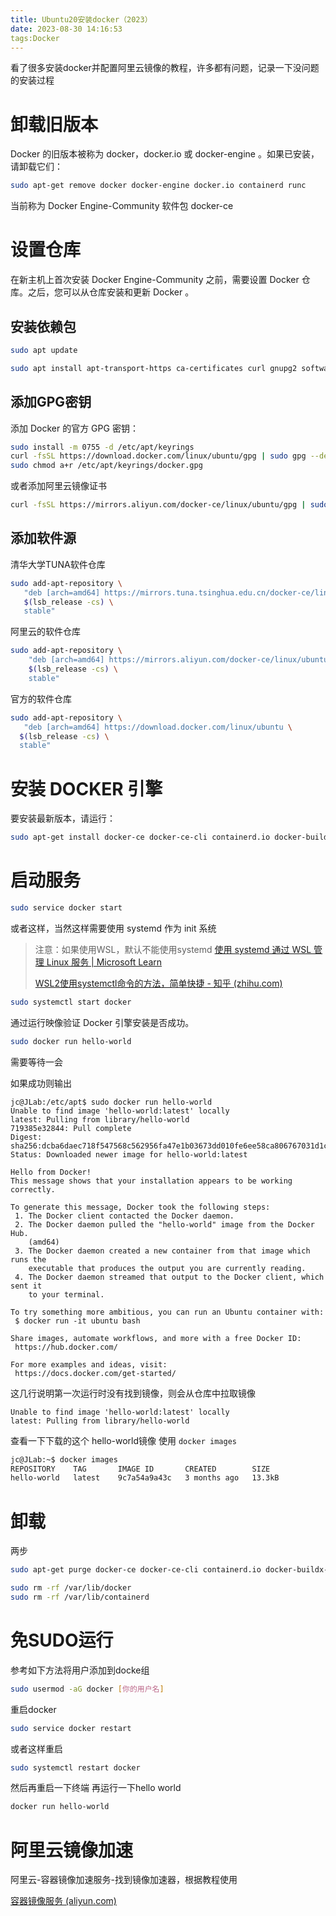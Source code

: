 ```yaml
---
title: Ubuntu20安装docker（2023）
date: 2023-08-30 14:16:53
tags:Docker
---
```










看了很多安装docker并配置阿里云镜像的教程，许多都有问题，记录一下没问题的安装过程





# 卸载旧版本

Docker 的旧版本被称为 docker，docker.io 或 docker-engine 。如果已安装，请卸载它们：

```bash
sudo apt-get remove docker docker-engine docker.io containerd runc
```

当前称为 Docker Engine-Community 软件包 docker-ce 





# 设置仓库

在新主机上首次安装 Docker Engine-Community 之前，需要设置 Docker 仓库。之后，您可以从仓库安装和更新 Docker 。



## 安装依赖包

```bash
sudo apt update
```

```BASH
sudo apt install apt-transport-https ca-certificates curl gnupg2 software-properties-common
```



## 添加GPG密钥

添加 Docker 的官方 GPG 密钥：

```bash
sudo install -m 0755 -d /etc/apt/keyrings
curl -fsSL https://download.docker.com/linux/ubuntu/gpg | sudo gpg --dearmor -o /etc/apt/keyrings/docker.gpg
sudo chmod a+r /etc/apt/keyrings/docker.gpg
```

或者添加阿里云镜像证书

```bash
curl -fsSL https://mirrors.aliyun.com/docker-ce/linux/ubuntu/gpg | sudo apt-key add -
```



## 添加软件源

清华大学TUNA软件仓库

```bash
sudo add-apt-repository \
   "deb [arch=amd64] https://mirrors.tuna.tsinghua.edu.cn/docker-ce/linux/ubuntu \
   $(lsb_release -cs) \
   stable"
```



阿里云的软件仓库

```bash
sudo add-apt-repository \
    "deb [arch=amd64] https://mirrors.aliyun.com/docker-ce/linux/ubuntu \
    $(lsb_release -cs) \
    stable"
```



官方的软件仓库

```bash
sudo add-apt-repository \
   "deb [arch=amd64] https://download.docker.com/linux/ubuntu \
  $(lsb_release -cs) \
  stable"
```







# 安装 DOCKER 引擎

要安装最新版本，请运行：

```bash
sudo apt-get install docker-ce docker-ce-cli containerd.io docker-buildx-plugin docker-compose-plugin
```



# 启动服务

```bash
sudo service docker start
```



或者这样，当然这样需要使用 systemd 作为 init 系统

> 注意：如果使用WSL，默认不能使用systemd [使用 systemd 通过 WSL 管理 Linux 服务 | Microsoft Learn](https://learn.microsoft.com/zh-cn/windows/wsl/systemd)
>
> [WSL2使用systemctl命令的方法，简单快捷 - 知乎 (zhihu.com)](https://zhuanlan.zhihu.com/p/554640726)

```bash
sudo systemctl start docker
```





通过运行映像验证 Docker 引擎安装是否成功。

```bash
sudo docker run hello-world
```





需要等待一会

如果成功则输出

```
jc@JLab:/etc/apt$ sudo docker run hello-world
Unable to find image 'hello-world:latest' locally
latest: Pulling from library/hello-world
719385e32844: Pull complete
Digest: sha256:dcba6daec718f547568c562956fa47e1b03673dd010fe6ee58ca806767031d1c
Status: Downloaded newer image for hello-world:latest

Hello from Docker!
This message shows that your installation appears to be working correctly.

To generate this message, Docker took the following steps:
 1. The Docker client contacted the Docker daemon.
 2. The Docker daemon pulled the "hello-world" image from the Docker Hub.
    (amd64)
 3. The Docker daemon created a new container from that image which runs the
    executable that produces the output you are currently reading.
 4. The Docker daemon streamed that output to the Docker client, which sent it
    to your terminal.

To try something more ambitious, you can run an Ubuntu container with:
 $ docker run -it ubuntu bash

Share images, automate workflows, and more with a free Docker ID:
 https://hub.docker.com/

For more examples and ideas, visit:
 https://docs.docker.com/get-started/
```



这几行说明第一次运行时没有找到镜像，则会从仓库中拉取镜像

```
Unable to find image 'hello-world:latest' locally
latest: Pulling from library/hello-world
```

查看一下下载的这个 hello-world镜像 使用 `docker images`

```bash
jc@JLab:~$ docker images
REPOSITORY    TAG       IMAGE ID       CREATED        SIZE
hello-world   latest    9c7a54a9a43c   3 months ago   13.3kB
```





# 卸载

两步

```bash
sudo apt-get purge docker-ce docker-ce-cli containerd.io docker-buildx-plugin docker-compose-plugin docker-ce-rootless-extras
```

```bash
sudo rm -rf /var/lib/docker
sudo rm -rf /var/lib/containerd
```



# 免SUDO运行

参考如下方法将用户添加到docke组

```bash
sudo usermod -aG docker [你的用户名]
```

重启docker

```bash
sudo service docker restart
```

或者这样重启

```bash
sudo systemctl restart docker
```



然后再重启一下终端 再运行一下hello world

```bash
docker run hello-world
```







# 阿里云镜像加速



阿里云-容器镜像加速服务-找到镜像加速器，根据教程使用

[容器镜像服务 (aliyun.com)](https://cr.console.aliyun.com/cn-hangzhou/instances/mirrors)









